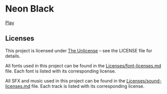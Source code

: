 # Neon Black

[Play](https://slayerdf.github.io/NeonBlack)

## Licenses

This project is licensed under [The Unlicense](./LICENSE) – see the LICENSE file for details.

All fonts used in this project can be found in the [Licenses/font-licenses.md](./Licenses/font-licenses.md) file. Each font is listed with its corresponding license.

All SFX and music used in this project can be found in the [Licenses/sound-licenses.md](Licenses/sound-licenses.md) file. Each track is listed with its corresponding license.
